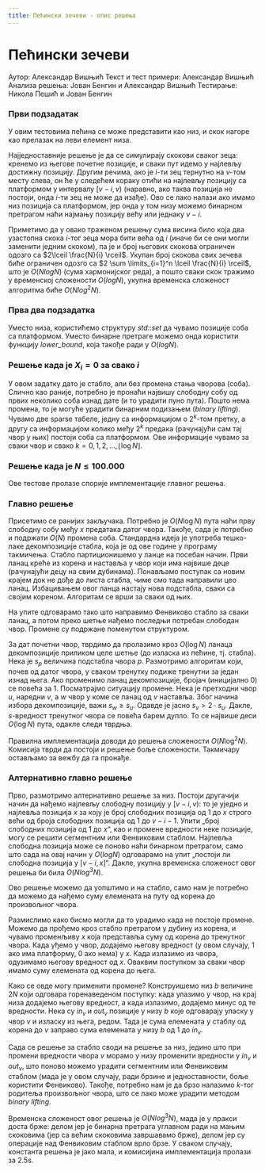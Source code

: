 ```yaml
---
title: Пећински зечеви - опис решења
---
```


# Пећински зечеви

 
Аутор: Александар Вишњић
Текст и тест примери: Александар Вишњић
Анализа решења: Јован Бенгин и Александар Вишњић
Тестирање: Никола Пешић и Јован Бенгин

  

### Први подзадатак

  

У овим тестовима пећина се може представити као низ, и скок нагоре као прелазак на леви елемент низа.

  

Најједноставније решење је да се симулирају скокови сваког зеца: кренемо из његове почетне позиције, и сваки пут идемо у најлевљу достижну позицију. Другим речима, ако је $i$-ти зец тернутно на $v$-том месту слева, он ће у следећем кораку отићи на најлевљу позицију са платформом у интервалу $[v-i, v)$ (наравно, ако таква позиција не постоји, онда $i$-ти зец не може да изађе). Ово се лако налази ако имамо низ позиција са платформом, јер онда у том низу можемо бинарном претрагом наћи најмању позицију већу или једнаку $v-i$.

Приметимо да у овако траженом решењу сума висина било која два узастопна скока $i$-тог зеца мора бити већа од $i$ (иначе би се они могли заменити једним скоком), па је и број његових скокова ограничен одозго са $2\lceil  \frac{N}{i} \rceil$. Укупан број скокова свих зечева биће ограничен одозго са $2  \sum  \limits_{i=1}^n \lceil \frac{N}{i} \rceil$, што је $O(NlogN)$ (сума хармонијског реда), а пошто сваки скок тражимо у временској сложености $O(logN)$, укупна временска сложеност алгоритма биће $O(Nlog^2N)$.

  
  

### Прва два подзадатка

  

Уместо низа, користићемо структуру *std::set* да чувамо позиције соба са платформом. Уместо бинарне претраге можемо онда користити функцију *lower_bound*, која такође ради у $O(logN)$.

### Решење када је $X_i = 0$ за свако $i$

  

У овом задатку дато је стабло, али без промена стања чворова (соба). Слично као раније, потребно је пронаћи највишу слободну собу од првих неколико соба изнад дате (и то урадити пуно пута). Пошто нема промена, то је могуће урадити бинарним подизањем (*binary lifting*). Чувамо две sparse табеле, једну са информацијом о $2^k$-том претку, а другу са информацијом колико међу $2^k$ предака (рачунајући сам тај чвор у њих) постоји соба са платформом. Ове информације чувамо за сваки чвор и свако $k = 0,1,2,\ldots,\lfloor  \log N \rfloor$.

  

### Решење када је $N \leq 100.000$

  

Ове тестове пролазе спорије имплементације главног решења.

  

### Главно решење

  

Присетимо се ранијих закључака. Потребно је $O(N\log N)$ пута наћи прву слободну собу међу $x$ предатака датог чвора. Такође, сада је потребно и подржати $O(N)$ промена соба. Стандардна идеја је употреба тешко-лаке декомпозиције стабла, која је од ове године у програму такмичења. Стабло партиционишемо у ланце на посебан начин. Први ланац креће из корена и наставља у чвор који има највише деце (рачунајући децу на свим дубинама). Понављамо поступак са новим крајем док не дође до листа стабла, чиме смо тада направили цео ланац. Избацивањем овог ланца настају нова подстабла, сваки са својим кореном. Алгоритам се врши за сваки од њих.

  

На упите одговарамо тако што направимо Фенвиково стабло за сваки ланац, а потом преко шетње нађемо последњи потребан слободан чвор. Промене су подржане поменутом структуром.

  

За дат почетни чвор, тврдимо да пролазимо кроз $O(\log N)$ ланаца декомпозиције приликом целе шетње (до изласка из пећине, тј. стабла). Нека је $s_p$ величина подстабла чвора $p$. Размотримо алгоритам који, почев од датог чвора, у сваком тренутку подиже тренутни за један изнад њега. Ако променимо ланац декомпозиције, бројач (иницијално $0$) се повећа за $1$. Посматрајмо ситуацију промене. Нека је претходни чвор $u$, наредни $v$, а $w$ чвор у коме се ланац од $v$ наставља. Због начина избора декомпозиције, важи $s_w \geq s_u$. Одавде је јасно $s_v > 2\cdot s_u$. Дакле, $s$-вредност тренутног чвора се повећа барем дупло. То се највише деси $O(\log N)$ пута, одакле следи тврдња.

  

Правилна имплементација доводи до решења сложености $O(N\log ^2 N)$. Комисија тврди да постоји и решење боље сложености. Такмичару остављамо за вежбу да га пронађе.

  

### Алтернативно главно решење

  

Прво, размотримо алтернативно решење за низ. Постоји другачији начин да нађемо најлевљу слободну позицију у $[v-i, v)$: то је уједно и најлевља позиција $x$ за коју је број слободних позиција од $1$ до $x$ строго већи од броја слободних позиција од $1$ до $v - i - 1$. Упити „број слободних позиција од $1$ до $x$“, као и промене вредности неке позиције, могу се решити сегментним или Фенвиковим стаблом. Најлевља слободна позиција може се поново наћи бинарном претрагом, само што сада на овај начин у $O(logN)$ одговарамо на упит „постоји ли слободна позиција у $[v-i, x]$“. Дакле, укупна временска сложеност овог решења би била $O(Nlog^3N)$.

  

Ово решење можемо да уопштимо и на стабло, само нам је потребно да можемо да нађемо суму елемената на путу од корена до произвољног чвора.

  

Размислимо како бисмо могли да то урадимо када не постоје промене. Можемо да прођемо кроз стабло претрагом у дубину из корена, и чувамо променљиву $x$ која представља суму од корена до тренутног чвора. Када уђемо у чвор, додајeмо његову вредност (у овом случају, $1$ ако има платформу, $0$ ако нема) у $x$. Када излазимо из чвора, одузимамо његову вредност од $x$. Оваквим поступком за сваки чвор имамо суму елемената од корена до њега.

  

Како се овде могу применити промене? Конструишемо низ $b$ величине $2N$ који одговара горенаведеном поступку: када улазимо у чвор, на крај низа додајемо његову вредност, а када излазимо, додајемо минус од те вредности. Нека су $in_v$ и $out_v$ позиције у низу $b$ које одговарају уласку у чвор $v$ и изласку из њега, редом. Тада је сума елемената у стаблу од корена до $v$ заправо сума елемената у низу $b$ од 1 до $in_v$.

  

Сада се решење за стабло своди на решење за низ, једино што при промени вредности чвора $v$ морамо у низу променити вредности у $in_v$ и $out_v$, што поново можемо урадити сегментним или Фенвиковим стаблом (мада је у овом случају, ради брзине и једноставности, боље користити Фенвиково). Такође, потребно нам је да брзо налазимо $k$-тог родитеља произвољног чвора, што се лако може урадити методом *binary lifting*.

  

Временска сложеност овог решења је $O(Nlog^3N)$, мада је у пракси доста брже: делом јер је бинарна претрага углавном ради на мањим скоковима (јер са већим скоковима завршавамо брже), делом јер су операције над Фенвиковим стаблом врло брзе. У сваком случају, константа решења је јако мала, и комисијина имплементација пролази за 2.5s.
